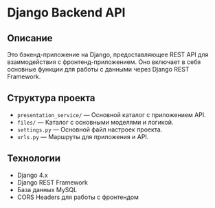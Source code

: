 # Django Backend API

## Описание
Это бэкенд-приложение на Django, предоставляющее REST API для взаимодействия с фронтенд-приложением. Оно включает в себя основные функции для работы с данными через Django REST Framework.

## Структура проекта
- `presentation_service/` — Основной каталог с приложением API.
- `files/` — Каталог с основными моделями и логикой.
- `settings.py` — Основной файл настроек проекта.
- `urls.py` — Маршруты для приложения и API.

## Технологии
- Django 4.x
- Django REST Framework
- База данных MySQL
- CORS Headers для работы с фронтендом

